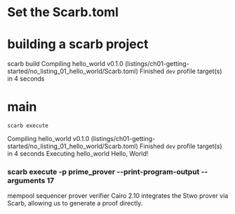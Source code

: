 # Set the Scarb.toml 

# building a scarb project 
   scarb build 
   Compiling hello_world v0.1.0 (listings/ch01-getting-started/no_listing_01_hello_world/Scarb.toml)
    Finished `dev` profile target(s) in 4 seconds

 # main   
    scarb execute 
   Compiling hello_world v0.1.0 (listings/ch01-getting-started/no_listing_01_hello_world/Scarb.toml)
    Finished `dev` profile target(s) in 4 seconds
   Executing hello_world
Hello, World!

### scarb execute -p prime_prover --print-program-output --arguments 17
mempool sequencer prover verifier
Cairo 2.10 integrates the Stwo prover via Scarb, allowing us to generate a proof directly. 